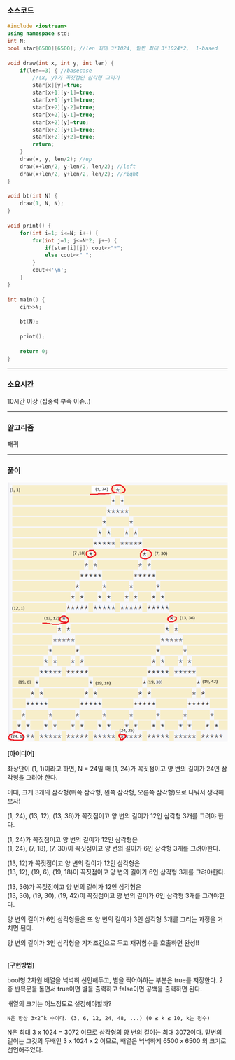 ### 소스코드
```cpp
#include <iostream>
using namespace std;
int N;
bool star[6500][6500]; //len 최대 3*1024, 밑변 최대 3*1024*2,  1-based

void draw(int x, int y, int len) {
    if(len==3) { //basecase
        //(x, y)가 꼭짓점인 삼각형 그리기
        star[x][y]=true;
        star[x+1][y-1]=true;
        star[x+1][y+1]=true;
        star[x+2][y-2]=true;
        star[x+2][y-1]=true;
        star[x+2][y]=true;
        star[x+2][y+1]=true;
        star[x+2][y+2]=true;
        return;
    }
    draw(x, y, len/2); //up
    draw(x+len/2, y-len/2, len/2); //left
    draw(x+len/2, y+len/2, len/2); //right
}

void bt(int N) {
    draw(1, N, N);
}

void print() {
    for(int i=1; i<=N; i++) {
        for(int j=1; j<=N*2; j++) {
            if(star[i][j]) cout<<"*";
            else cout<<" ";
        }
        cout<<'\n';
    }
}

int main() {
    cin>>N;

    bt(N);

    print();

    return 0;
}

```

---
### 소요시간
10시간 이상 (집중력 부족 이슈..)

---
### 알고리즘
재귀

---
### 풀이
![img](2448.png)

**[아이디어]**

좌상단이 (1, 1)이라고 하면, N = 24일 때 (1, 24)가 꼭짓점이고 양 변의 길이가 24인 삼각형을 그려야 한다.<br/>

이때, 크게 3개의 삼각형(위쪽 삼각형, 왼쪽 삼각형, 오른쪽 삼각형)으로 나눠서 생각해보자!<br/>

(1, 24), (13, 12), (13, 36)가 꼭짓점이고 양 변의 길이가 12인 삼각형 3개를 그려야 한다.<br/>

(1, 24)가 꼭짓점이고 양 변의 길이가 12인 삼각형은<br/>
(1, 24), (7, 18), (7, 30)이 꼭짓점이고 양 변의 길이가 6인 삼각형 3개를 그려야한다.<br/>

(13, 12)가 꼭짓점이고 양 변의 길이가 12인 삼각형은<br/>
(13, 12), (19, 6), (19, 18)이 꼭짓점이고 양 변의 길이가 6인 삼각형 3개를 그려야한다.<br/>

(13, 36)가 꼭짓점이고 양 변의 길이가 12인 삼각형은<br/>
(13, 36), (19, 30), (19, 42)이 꼭짓점이고 양 변의 길이가 6인 삼각형 3개를 그려야한다.<br/>

양 변의 길이가 6인 삼각형들은 또 양 변의 길이가 3인 삼각형 3개를 그리는 과정을 거치면 된다.<br/>

양 변의 길이가 3인 삼각형을 기저조건으로 두고 재귀함수를 호출하면 완성!!<br/><br/>


**[구현방법]**

bool형 2차원 배열을 넉넉히 선언해두고, 별을 찍어야하는 부분은 true를 저장한다. 2중 반복문을 돌면서 true이면 별을 출력하고 false이면 공백을 출력하면 된다.<br/>

배열의 크기는 어느정도로 설정해야할까?

`N은 항상 3×2^k 수이다. (3, 6, 12, 24, 48, ...) (0 ≤ k ≤ 10, k는 정수)`

N은 최대 3 x 1024 = 3072 이므로 삼각형의 양 변의 길이는 최대 3072이다. 밑변의 길이는 그것의 두배인 3 x 1024 x 2 이므로, 배열은 넉넉하게 6500 x 6500 의 크기로 선언해주었다. 


